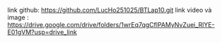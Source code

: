 link github: https://github.com/LucHo251025/BTLap10.git
link video và image : https://drive.google.com/drive/folders/1wrEq7qgCflPAMyNvZuei_RlYE-E01gVM?usp=drive_link

